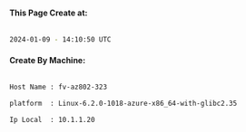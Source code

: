 
   
#### This Page Create at:

```bash

2024-01-09 - 14:10:50 UTC

```

#### Create By Machine:

```bash

Host Name : fv-az802-323

platform  : Linux-6.2.0-1018-azure-x86_64-with-glibc2.35

Ip Local  : 10.1.1.20

```

